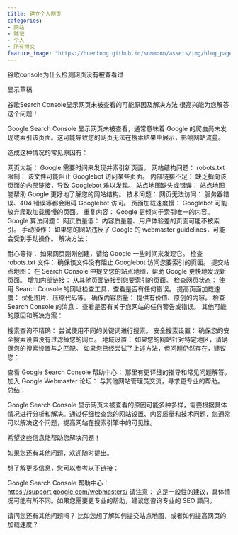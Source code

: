 ```yaml
---
title: 建立个人网页
categories:
- 网站
- 随记
- 个人
- 所有博文
feature_image: "https://huertong.github.io/sunmoon/assets/img/blog_page_top_pic.png"
---
```


谷歌console为什么检测网页没有被查看过



显示草稿


谷歌Search Console显示网页未被查看的可能原因及解决方法
很高兴能为您解答这个问题！

Google Search Console 显示网页未被查看，通常意味着 Google 的爬虫尚未发现或索引该页面。这可能导致您的网页无法在搜索结果中展示，影响网站流量。

造成这种情况的常见原因有：

网页太新： Google 需要时间来发现并索引新页面。
网站结构问题：
robots.txt 限制： 该文件可能阻止 Googlebot 访问某些页面。
内部链接不足： 缺乏指向该页面的内部链接，导致 Googlebot 难以发现。
站点地图缺失或错误： 站点地图能帮助 Google 更好地了解您的网站结构。
技术问题：
网页无法访问： 服务器错误、404 错误等都会阻碍 Googlebot 访问。
页面加载速度慢： Googlebot 可能放弃爬取加载缓慢的页面。
重复内容： Google 更倾向于索引唯一的内容。
Google 算法问题：
网页质量低： 内容质量差、用户体验差的页面可能不被索引。
手动操作： 如果您的网站违反了 Google 的 webmaster guidelines，可能会受到手动操作。
解决方法：

耐心等待： 如果网页刚刚创建，请给 Google 一些时间来发现它。
检查 robots.txt 文件： 确保该文件没有阻止 Googlebot 访问您要索引的页面。
提交站点地图： 在 Search Console 中提交您的站点地图，帮助 Google 更快地发现新页面。
增加内部链接： 从其他页面链接到您要索引的页面。
检查网页状态： 使用 Search Console 的网址检查工具，查看是否有任何错误。
提高页面加载速度： 优化图片、压缩代码等。
确保内容质量： 提供有价值、原创的内容。
检查 Search Console 的消息： 查看是否有关于您网站的任何警告或错误。
其他可能的原因和解决方案：

搜索查询不精确： 尝试使用不同的关键词进行搜索。
安全搜索设置： 确保您的安全搜索设置没有过滤掉您的网页。
地域设置： 如果您的网站针对特定地区，请确保您的搜索设置与之匹配。
如果您已经尝试了上述方法，但问题仍然存在，建议您：

查看 Google Search Console 帮助中心： 那里有更详细的指导和常见问题解答。
加入 Google Webmaster 论坛： 与其他网站管理员交流，寻求更专业的帮助。
总结：

Google Search Console 显示网页未被查看的原因可能多种多样，需要根据具体情况进行分析和解决。通过仔细检查您的网站设置、内容质量和技术问题，您通常可以解决这个问题，提高网站在搜索引擎中的可见性。

希望这些信息能帮助您解决问题！

如果您还有其他问题，欢迎随时提出。

想了解更多信息，您可以参考以下链接：

Google Search Console 帮助中心： https://support.google.com/webmasters/
请注意： 这是一般性的建议，具体情况可能有所不同。如果您需要更专业的帮助，建议您咨询专业的 SEO 顾问。

请问您还有其他问题吗？ 比如您想了解如何提交站点地图，或者如何提高网页的加载速度？
